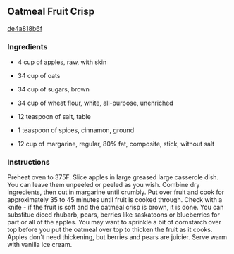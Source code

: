 ## Oatmeal Fruit Crisp

[de4a818b6f](http://www.food.com/recipe/oatmeal-fruit-crisp-336079)

### Ingredients

 - 4 cup of apples, raw, with skin

 - 34 cup of oats

 - 34 cup of sugars, brown

 - 34 cup of wheat flour, white, all-purpose, unenriched

 - 12 teaspoon of salt, table

 - 1 teaspoon of spices, cinnamon, ground

 - 12 cup of margarine, regular, 80% fat, composite, stick, without salt

### Instructions

Preheat oven to 375F. Slice apples in large greased large casserole dish. You can leave them unpeeled or peeled as you wish. Combine dry ingredients, then cut in margarine until crumbly. Put over fruit and cook for approximately 35 to 45 minutes until fruit is cooked through. Check with a knife - if the fruit is soft and the oatmeal crisp is brown, it is done. You can substitue diced rhubarb, pears, berries like saskatoons or blueberries for part or all of the apples. You may want to sprinkle a bit of cornstarch over top before you put the oatmeal over top to thicken the fruit as it cooks. Apples don't need thickening, but berries and pears are juicier. Serve warm with vanilla ice cream.